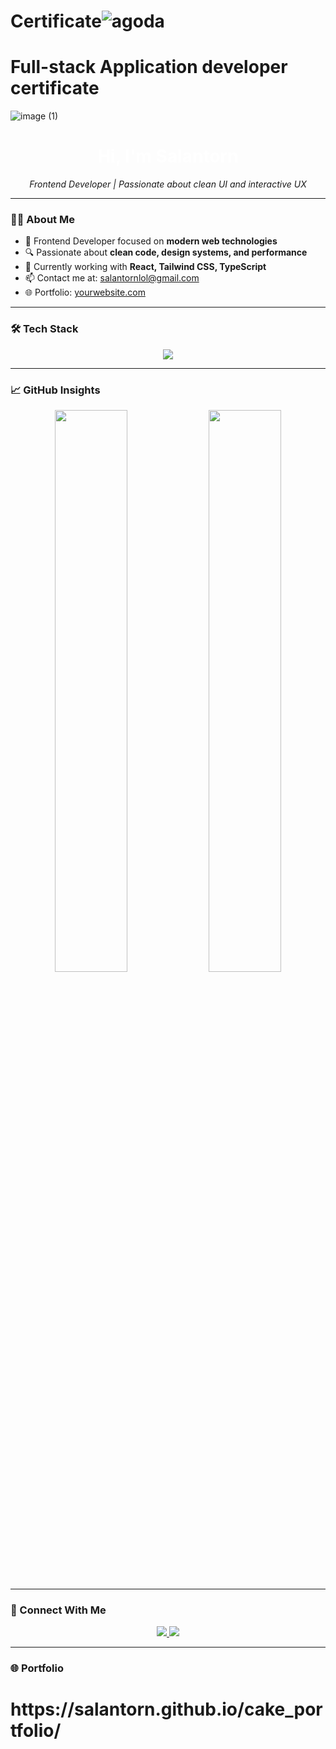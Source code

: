 # Certificate![agoda](https://github.com/user-attachments/assets/c98d7797-0426-4ce3-aa88-329a71ed281e)
<h1>Full-stack Application developer certificate </h1>

![image (1)](https://github.com/user-attachments/assets/7795e1c3-dccd-4781-b6bd-679f989a5833)
<h1 align="center" style="color:white">Hi, I'm Salantorn</h1>
<p align="center"><em>Frontend Developer | Passionate about clean UI and interactive UX</em></p>

---

### 🧑‍💻 About Me

- 💼 Frontend Developer focused on **modern web technologies**
- 🔍 Passionate about **clean code, design systems, and performance**
- 🚀 Currently working with **React, Tailwind CSS, TypeScript**
- 📫 Contact me at: [salantornlol@gmail.com](mailto:salantornlol@gmail.com)
- 🌐 Portfolio: [yourwebsite.com]([https://yourwebsite.com](https://salantorn.github.io/cake_portfolio/))

---

### 🛠️ Tech Stack

<p align="center">
  <img src="https://skillicons.dev/icons?i=html,css,js,ts,react,tailwind,sass,bootstrap,flutter,,,,,,,typescript,express,mongodb,mysql,docker,vite,git,github,vscode" />
</p>

---

### 📈 GitHub Insights

<p align="center">
  <img src="https://github-readme-stats.vercel.app/api?username=salantorn&show_icons=true&hide_border=true&theme=tokyonight&count_private=true" width="48%" />
  <img src="https://github-readme-streak-stats.herokuapp.com/?user=salantorn&theme=tokyonight&hide_border=true" width="48%" />
</p>

---

### 🤝 Connect With Me

<p align="center">
  <a href="https://linkedin.com/in/salantorn" target="_blank">
    <img src="https://img.shields.io/badge/LinkedIn-%230077B5?style=for-the-badge&logo=linkedin&logoColor=white"/>
  </a>
  <a href="mailto:salantornlol@gmail.com" target="_blank">
    <img src="https://img.shields.io/badge/Gmail-%23D14836?style=for-the-badge&logo=gmail&logoColor=white"/>
  </a>
</p>

---
### 🌐 Portfolio
<h1>https://salantorn.github.io/cake_portfolio/</h1>
